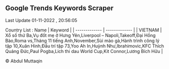 

## Google Trends Keywords Scraper 
 
Last Update 01-11-2022 , 20:56:05

Country List :
 Name  | Keyword |
| ------------- | ------------- |
| VIETNAM | Xổ số thứ Ba,Vụ đốt mẹ ở Hưng Yên,Liverpool – Napoli,Takeoff,Đại Hồng Bào,Roma vs,Tháng 11 tiếng Anh,November,Sùi mào gà,Hành trình công lý tập 10,Xuân Hinh,Đấu trí tập 73,Yoo Ah In,Huỳnh Như,Ibrahimovic,KFC Thích Quảng Đức,Paul Pogba,Lich thi dau World Cup,Kit Connor,Lương Bích Hữu |



© Abdul Muttaqin 
